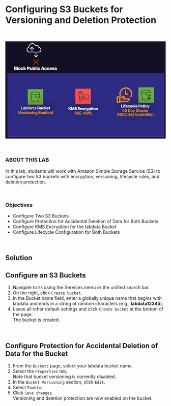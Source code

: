 # Configuring S3 Buckets for Versioning and Deletion Protection

<br>

![](../../img/ChallengeLab-4.png)

<br>

### ABOUT THIS LAB
In this lab, students will work with Amazon Simple Storage Service (S3) to configure two S3 buckets with encryption, versioning, lifecycle rules, and deletion protection.

<br>

### Objectives
- Configure Two S3 Buckets
- Configure Protection for Accidental Deletion of Data for Both Buckets
- Configure KMS Encryption for the labdata Bucket
- Configure Lifecycle Configuration for Both Buckets

<br>

## Solution
## Configure an S3 Buckets
1. Navigate to `S3` using the Services menu or the unified search bar.
2. On the right, click `Create bucket`.
3. In the Bucket name field, enter a globally unique name that begins with labdata and ends in a string of random characters (e.g., **labdata12345**).
4. Leave all other default settings and click `Create bucket` at the bottom of the page.<br>The bucket is created.

<br>

## Configure Protection for Accidental Deletion of Data for the Bucket
1. From the `Buckets` page, select your labdata bucket name.
2. Select the `Properties` tab.<br>Note that bucket versioning is currently disabled.
3. In the `Bucket Versioning` section, click `Edit`.
4. Select `Enable`.
5. Click `Save changes`.<br>Versioning and deletion protection are now enabled on the bucket.
